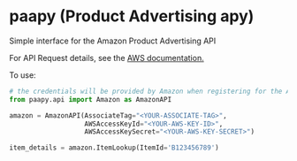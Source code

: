 # paapy (Product Advertising apy)
Simple interface for the Amazon Product Advertising API 

For API Request details, see the [AWS documentation.](http://docs.aws.amazon.com/AWSECommerceService/latest/DG/Welcome.html)

To use:

```python
# the credentials will be provided by Amazon when registering for the API.
from paapy.api import Amazon as AmazonAPI

amazon = AmazonAPI(AssociateTag="<YOUR-ASSOCIATE-TAG>",
                   AWSAccessKeyId="<YOUR-AWS-KEY-ID>",
                   AWSAccessKeySecret="<YOUR-AWS-KEY-SECRET>")

item_details = amazon.ItemLookup(ItemId='B123456789')

```

